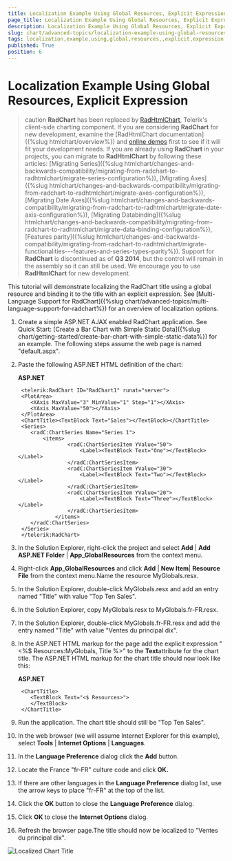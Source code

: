 ```yaml
---
title: Localization Example Using Global Resources, Explicit Expression
page_title: Localization Example Using Global Resources, Explicit Expression | RadChart for ASP.NET AJAX Documentation
description: Localization Example Using Global Resources, Explicit Expression
slug: chart/advanced-topics/localization-example-using-global-resources,-explicit-expression
tags: localization,example,using,global,resources,,explicit,expression
published: True
position: 6
---
```


# Localization Example Using Global Resources, Explicit Expression

>caution  **RadChart** has been replaced by [RadHtmlChart](https://www.telerik.com/products/aspnet-ajax/html-chart.aspx), Telerik's client-side charting component. If you are considering **RadChart** for new development, examine the [RadHtmlChart documentation]({%slug htmlchart/overview%}) and [online demos](https://demos.telerik.com/aspnet-ajax/htmlchart/examples/overview/defaultcs.aspx) first to see if it will fit your development needs. If you are already using **RadChart** in your projects, you can migrate to **RadHtmlChart** by following these articles: [Migrating Series]({%slug htmlchart/changes-and-backwards-compatibility/migrating-from-radchart-to-radhtmlchart/migrate-series-configuration%}), [Migrating Axes]({%slug htmlchart/changes-and-backwards-compatibility/migrating-from-radchart-to-radhtmlchart/migrate-axes-configuration%}), [Migrating Date Axes]({%slug htmlchart/changes-and-backwards-compatibility/migrating-from-radchart-to-radhtmlchart/migrate-date-axis-configuration%}), [Migrating Databinding]({%slug htmlchart/changes-and-backwards-compatibility/migrating-from-radchart-to-radhtmlchart/migrate-data-binding-configuration%}), [Features parity]({%slug htmlchart/changes-and-backwards-compatibility/migrating-from-radchart-to-radhtmlchart/migrate-functionalities---features-and-series-types-parity%}). Support for **RadChart** is discontinued as of **Q3 2014**, but the control will remain in the assembly so it can still be used. We encourage you to use **RadHtmlChart** for new development.

This tutorial will demonstrate localizing the RadChart title using a global resource and binding it to the title with an explicit expression. See [Multi-Language Support for RadChart]({%slug chart/advanced-topics/multi-language-support-for-radchart%}) for an overview of localization options.

1. Create a simple ASP.NET AJAX enabled RadChart application. See Quick Start: [Create a Bar Chart with Simple Static Data]({%slug chart/getting-started/create-bar-chart-with-simple-static-data%}) for an example. The following steps assume the web page is named "default.aspx".

1. Paste the following ASP.NET HTML definition of the chart:

	**ASP.NET**

		<telerik:RadChart ID="RadChart1" runat="server">
		<PlotArea>
		   <XAxis MaxValue="3" MinValue="1" Step="1"></XAxis>
		   <YAxis MaxValue="50"></YAxis>
		</PlotArea>
		<ChartTitle><TextBlock Text="Sales"></TextBlock></ChartTitle>
		<Series>
		   <radC:ChartSeries Name="Series 1">
			   <items>
					   <radC:ChartSeriesItem YValue="50">
						   <Label><TextBlock Text="One"></TextBlock></Label>
					   </radC:ChartSeriesItem>
					   <radC:ChartSeriesItem YValue="30">
						   <Label><TextBlock Text="Two"></TextBlock></Label>
					   </radC:ChartSeriesItem>
					   <radC:ChartSeriesItem YValue="20">
						   <Label><TextBlock Text="Three"></TextBlock></Label>
					   </radC:ChartSeriesItem>
				   </items>
		   </radC:ChartSeries>
		</Series>
		</telerik:RadChart> 	

1. In the Solution Explorer, right-click the project and select **Add** | **Add ASP.NET Folder** | **App_GlobalResources** from the context menu.

1. Right-click **App_GlobalResources** and click **Add** | **New Item**| **Resource File** from the context menu.Name the resource MyGlobals.resx.

1. In the Solution Explorer, double-click MyGlobals.resx and add an entry named "Title" with value "Top Ten Sales".

1. In the Solution Explorer, copy MyGlobals.resx to MyGlobals.fr-FR.resx.

1. In the Solution Explorer, double-click MyGlobals.fr-FR.resx and add the entry named "Title" with value "Ventes du principal dix".

1. In the ASP.NET HTML markup for the page add the explicit expression "<%$ Resources:MyGlobals, Title %>" to the **Text**attribute for the chart title. The ASP.NET HTML markup for the chart title should now look like this:

	**ASP.NET**
	
		<ChartTitle>
		   <TextBlock Text="<$ Resources>">
		   </TextBlock>
		</ChartTitle> 

1. Run the application. The chart title should still be "Top Ten Sales".

1. In the web browser (we will assume Internet Explorer for this example), select **Tools** | **Internet Options** | **Languages**.

1. In the **Language Preference** dialog click the **Add** button.

1. Locate the France "fr-FR" culture code and click **OK.**

1. If there are other languages in the **Language Preference** dialog list, use the arrow keys to place "fr-FR" at the top of the list.

1. Click the **OK** button to close the **Language Preference** dialog.

1. Click **OK** to close the **Internet Options** dialog.

1. Refresh the browser page.The title should now be localized to "Ventes du principal dix".

![Localized Chart Title](images/radchart-advancedlocalize008.png)

